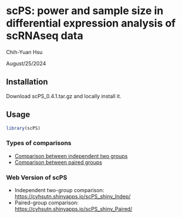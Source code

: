 scPS: power and sample size in differential expression analysis of scRNAseq data
================
Chih-Yuan Hsu

August/25/2024

## Installation

Download scPS_0.4.1.tar.gz and locally install it.

## Usage

``` r
library(scPS)
```

### Types of comparisons

- [Comparison between independent two groups](scPS_indep.md)
- [Comparison between paired groups](scPS_paired.md)

### Web Version of scPS

- Independent two-group comparison:
  <https://cyhsutn.shinyapps.io/scPS_shiny_Indep/>
- Paired-group comparison:
  <https://cyhsutn.shinyapps.io/scPS_shiny_Paired/>

